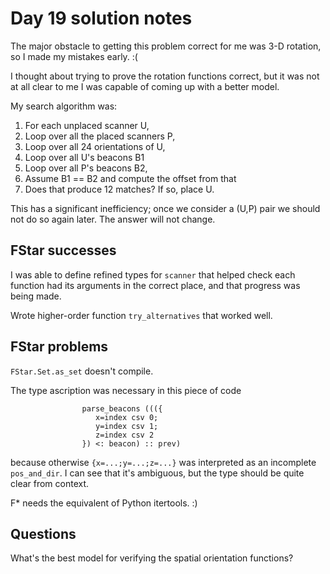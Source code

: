 # Day 19 solution notes

The major obstacle to getting this problem correct for me was 3-D rotation, so I made my mistakes early.  :(

I thought about trying to prove the rotation functions correct, but it was not at all clear to me I was capable
of coming up with a better model.

My search algorithm was:
1. For each unplaced scanner U,
2. Loop over all the placed scanners P,
3. Loop over all 24 orientations of U,
4. Loop over all U's beacons B1
5. Loop over all P's beacons B2,
6. Assume B1 == B2 and compute the offset from that
7. Does that produce 12 matches?  If so, place U.

This has a significant inefficiency; once we consider a (U,P) pair we should not do so again later.  The answer
will not change.

## FStar successes

I was able to define refined types for `scanner` that helped check each function had its arguments in the
correct place, and that progress was being made.

Wrote higher-order function `try_alternatives` that worked well.

## FStar problems

`FStar.Set.as_set` doesn't compile.

The type ascription was necessary in this piece of code
```FStar
                parse_beacons ((({
                   x=index csv 0;
                   y=index csv 1;
                   z=index csv 2
                }) <: beacon) :: prev)
```
because otherwise `{x=...;y=...;z=...}` was interpreted as an incomplete `pos_and_dir`.  I can see that
it's ambiguous, but the type should be quite clear from context.

F* needs the equivalent of Python itertools.  :)

## Questions

What's the best model for verifying the spatial orientation functions?
